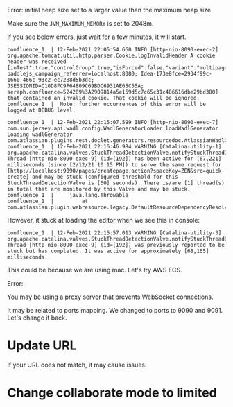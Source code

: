 Error: initial heap size set to a larger value than the maximum heap size

Make sure the `JVM_MAXIMUM_MEMORY` is set to 2048m. 

If you see below errors, just wait for a few minutes, it will start.

```
confluence_1  | 12-Feb-2021 22:05:54.660 INFO [http-nio-8090-exec-2] org.apache.tomcat.util.http.parser.Cookie.logInvalidHeader A cookie header was received [inTest":true,"controlGroup":true,"isForced":false,"variant":"multipage"}; paddlejs_campaign_referrer=localhost:8080; Idea-173e8fce=2934f99c-1660-466c-93c2-ec7288d5b3dc; JSESSIONID=C10D8FC9F64809C69BDC6931AE65C55A; seraph.confluence=524289%3A2909814a5e159d5c7c65c31c486616dbe29bd380] that contained an invalid cookie. That cookie will be ignored.
confluence_1  |  Note: further occurrences of this error will be logged at DEBUG level.
```

```
confluence_1  | 12-Feb-2021 22:15:07.599 INFO [http-nio-8090-exec-7] com.sun.jersey.api.wadl.config.WadlGeneratorLoader.loadWadlGenerator Loading wadlGenerator com.atlassian.plugins.rest.doclet.generators.resourcedoc.AtlassianWadlGeneratorResourceDocSupport
confluence_1  | 12-Feb-2021 22:16:46.984 WARNING [Catalina-utility-1] org.apache.catalina.valves.StuckThreadDetectionValve.notifyStuckThreadDetected Thread [http-nio-8090-exec-9] (id=[192]) has been active for [67,221] milliseconds (since [2/12/21 10:15 PM]) to serve the same request for [http://localhost:9090/pages/createpage.action?spaceKey=ZEN&src=quick-create] and may be stuck (configured threshold for this StuckThreadDetectionValve is [60] seconds). There is/are [1] thread(s) in total that are monitored by this Valve and may be stuck.
confluence_1  | 	java.lang.Throwable
confluence_1  | 		at com.atlassian.plugin.webresource.legacy.DefaultResourceDependencyResolver.getDependenciesInContext(DefaultResourceDependencyResolver.java:82)
```

However, it stuck at loading the editor when we see this in console:
```
confluence_1  | 12-Feb-2021 22:16:57.013 WARNING [Catalina-utility-3] org.apache.catalina.valves.StuckThreadDetectionValve.notifyStuckThreadCompleted Thread [http-nio-8090-exec-9] (id=[192]) was previously reported to be stuck but has completed. It was active for approximately [68,165] milliseconds.
```

This could be because we are using mac. Let's try AWS ECS.

Error:

You may be using a proxy server that prevents WebSocket connections.

It may be related to ports mapping. We changed to ports to 9090 and 9091. Let's change it back.

# Update URL
If your URL does not match, it may cause issues.

# Change collaborate mode to limited
